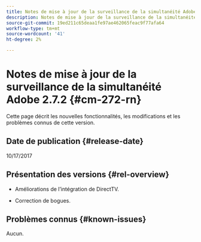 ```yaml
---
title: Notes de mise à jour de la surveillance de la simultanéité Adobe 2.7.2
description: Notes de mise à jour de la surveillance de la simultanéité Adobe 2.7.2
source-git-commit: 19ed211c65deaa1fe97ae462065feac9f77afa64
workflow-type: tm+mt
source-wordcount: '41'
ht-degree: 2%

---
```



# Notes de mise à jour de la surveillance de la simultanéité Adobe 2.7.2 {#cm-272-rn}

Cette page décrit les nouvelles fonctionnalités, les modifications et les problèmes connus de cette version.

## Date de publication {#release-date}

10/17/2017

## Présentation des versions {#rel-overview}

* Améliorations de l’intégration de DirectTV.

* Correction de bogues.



## Problèmes connus {#known-issues}

Aucun.
